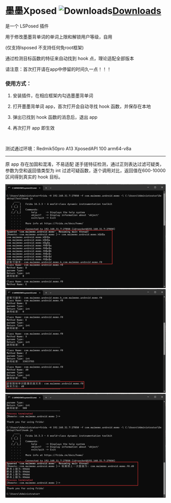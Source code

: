 # 墨墨Xposed ![Downloads](https://img.shields.io/github/downloads/Xposed-Modules-Repo/com.mln.momoxposed/total)[Downloads](https://img.shields.io/github/downloads/mmmlllnnn/com.mln.momoxposed/total)

是一个 LSPosed 插件 

用于修改墨墨背单词的单词上限和解锁用户等级，自用

(仅支持lsposed 不支持任何免root框架)

通过检测目标函数的特征来自动找到 hook 点，理论适配全部版本

请注意：首次打开请在app中停留的时间久一点！！！


### 使用方式：

1. 安装插件，在相应框架内勾选墨墨背单词

2. 打开墨墨背单词 app，首次打开会自动寻找 hook 函数，并保存在本地

3. 弹出已找到 hook 函数的消息后，退出 app

4. 再次打开 app 即生效

<br>

测试通过环境：Redmik50pro A13 XposedAPI 100 arm64-v8a

---

原 app 存在加固和混淆，不易适配
遂手搓特征检测，通过正则表达过滤可疑类，参数为空和返回值类型为 int 过滤可疑函数，逐个调用对比，返回值在600-10000区间得到真实的 hook 目标。

![](./first-1.png) 
![](./first-2.png)
![](./second.png)


